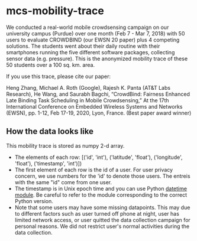 # mcs-mobility-trace
We conducted a real-world mobile crowdsensing campaign on our university campus (Purdue) over one month (Feb 7 - Mar 7, 2018) with 50 users to evaluate CROWDBIND (our EWSN 20 paper) plus 4 competing solutions. The students went about their daily routine with their smartphones running the five different software packages, collecting sensor data (e.g. pressure). This is the anonymized mobility trace of these 50 students over a 100 sq. km. area. 

If you use this trace, please cite our paper:

Heng Zhang, Michael A. Roth (Google), Rajesh K. Panta (AT&T Labs Research), He Wang, and Saurabh Bagchi, “CrowdBind: Fairness Enhanced Late Binding Task Scheduling in Mobile Crowdsensing,” At the 17th International Conference on Embedded Wireless Systems and Networks (EWSN), pp. 1-12, Feb 17-19, 2020, Lyon, France. (Best paper award winner)


## How the data looks like
This mobility trace is stored as numpy 2-d array. 
* The elements of each row: [('id', 'int'), ('latitude', 'float'), ('longitude', 'float'), ('timestamp', 'int')])
* The first element of each row is the id of a user. For user privacy concern, we use numbers for the 'id' to denote those users. The entreis with the same "id" come from one user.
* The timestamp is in Unix epoch time and you can use Python [datetime module](https://docs.python.org/2/library/datetime.html). Be careful to refer to the module corresponding to the correct Python version.
* Note that some users may have some missing datapoints. This may due to different factors such as user turned off phone at night, user has limited network access, or user quitted the data collection campaign for personal reasons. We did not restrict user's normal activities during the data collection.
